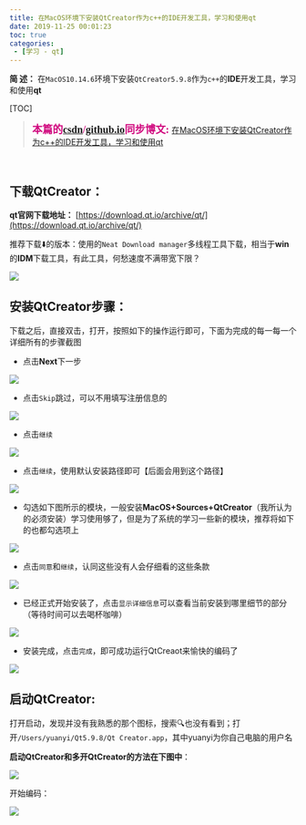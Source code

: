 ```yaml
---
title: 在MacOS环境下安装QtCreator作为c++的IDE开发工具，学习和使用qt
date: 2019-11-25 00:01:23
toc: true
categories: 
 - [学习 - qt]
---
```


**简  述：**  在`MacOS10.14.6`环境下安装`QtCreator5.9.8`作为`c++`的**IDE**开发工具，学习和使用**qt**

<!-- more -->

[TOC]

> <font color=#D0087E  size=4 face="幼圆">**本篇的[csdn](https://blog.csdn.net/qq_33154343)/[github.io](https://touwoyimuli.github.io/)同步博文:** </font>  [在MacOS环境下安装QtCreator作为c++的IDE开发工具，学习和使用qt](https://blog.csdn.net/qq_33154343/article/details/103231202)

<br>

## 下载QtCreator：

**qt官网下载地址：** [https://download.qt.io/archive/qt/](https://download.qt.io/archive/qt/)

推荐下载⬇️的版本：使用的`Neat Download manager`多线程工具下载，相当于**win**的**IDM**下载工具，有此工具，何愁速度不满带宽下限？

<img src="https://raw.githubusercontent.com/touwoyimuli/FigureBed/blog-imange/img/20191124232717.png"/>

<br>

## 安装QtCreator步骤：

下载之后，直接双击，打开，按照如下的操作运行即可，下面为完成的每一每一个详细所有的步骤截图

- 点击**Next**下一步

<img src="https://raw.githubusercontent.com/touwoyimuli/FigureBed/blog-imange/img/20191124232821.png"/>

- 点击`Skip`跳过，可以不用填写注册信息的

<img src="https://raw.githubusercontent.com/touwoyimuli/FigureBed/blog-imange/img/20191124232838.png"/>

- 点击`继续`

<img src="https://raw.githubusercontent.com/touwoyimuli/FigureBed/blog-imange/img/20191125000735.png"/>

- 点击`继续`，使用默认安装路径即可【后面会用到这个路径】

<img src="https://raw.githubusercontent.com/touwoyimuli/FigureBed/blog-imange/img/20191125000750.png"/>

- 勾选如下图所示的模块，一般安装**MacOS+Sources+QtCreator**（我所认为的必须安装）学习使用够了，但是为了系统的学习一些新的模块，推荐将如下的也都勾选项上

<img src="https://raw.githubusercontent.com/touwoyimuli/FigureBed/blog-imange/img/Snipaste_2019-11-24_23-38-36.png"/>

- 点击`同意`和`继续`，认同这些没有人会仔细看的这些条款

<img src="https://raw.githubusercontent.com/touwoyimuli/FigureBed/blog-imange/img/20191124234217.png"/>

- 已经正式开始安装了，点击`显示详细信息`可以查看当前安装到哪里细节的部分（等待时间可以去喝杯咖啡）

<img src="https://raw.githubusercontent.com/touwoyimuli/FigureBed/blog-imange/img/20191124234353.png"/>

- 安装完成，点击`完成`，即可成功运行QtCreaot来愉快的编码了

<img src="https://raw.githubusercontent.com/touwoyimuli/FigureBed/blog-imange/img/20191124234538.png"/>

<br>

## 启动QtCreator:

打开启动，发现并没有我熟悉的那个图标，搜索🔍也没有看到；打开`/Users/yuanyi/Qt5.9.8/Qt Creator.app`，其中yuanyi为你自己电脑的用户名

**启动QtCreator和多开QtCreator的方法在下图中**：

<img src="https://raw.githubusercontent.com/touwoyimuli/FigureBed/blog-imange/img/Snipaste_2019-11-24_23-52-09_mark.png"/>

开始编码：

<img src="https://raw.githubusercontent.com/touwoyimuli/FigureBed/blog-imange/img/Snipaste_2019-11-24_23-59-56_mark.png"/>